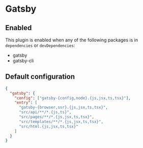 # Gatsby

## Enabled

This plugin is enabled when any of the following packages is in `dependencies` or `devDependencies`:

- gatsby
- gatsby-cli

## Default configuration

```json
{
  "gatsby": {
    "config": ["gatsby-{config,node}.{js,jsx,ts,tsx}"],
    "entry": [
      "gatsby-{browser,ssr}.{js,jsx,ts,tsx}",
      "src/api/**/*.{js,ts}",
      "src/pages/**/*.{js,jsx,ts,tsx}",
      "src/templates/**/*.{js,jsx,ts,tsx}",
      "src/html.{js,jsx,ts,tsx}"
    ]
  }
}
```
